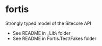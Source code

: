 fortis
======

Strongly typed model of the Sitecore API

* See README in _Lib\ folder
* See README in Fortis.Test\Fakes folder